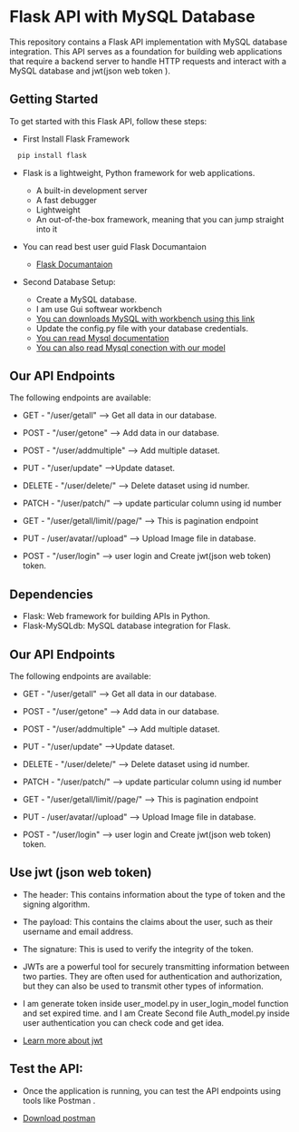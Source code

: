 
# Flask API with MySQL Database

This repository contains a Flask API implementation with MySQL database integration. This API serves as a foundation for building web applications that require a backend server to handle HTTP requests and interact with a MySQL database and jwt(json web token  ).



## Getting Started

To get started with this Flask API, follow these steps:

+ First Install Flask  Framework

```bash
  pip install flask
```
+ Flask is a lightweight, Python framework for web applications.
        
    + A built-in development server
    + A fast debugger
    + Lightweight
    + An out-of-the-box framework, meaning that you can jump straight into it

+ You can read best user guid Flask Documantaion

     - [Flask Documantaion ](https://flask.palletsprojects.com/en/3.0.x/)


+ Second Database Setup:
    
    - Create a MySQL database.
    - I am use Gui softwear workbench
    - [You can downloads MySQL with workbench using this link ](https://dev.mysql.com/downloads/windows/installer/8.0.html)
    - Update the config.py file with your database credentials.
    - [You can read Mysql documentation ](https://dev.mysql.com/doc/)
    - [You can also read Mysql conection with our model ](https://www.geeksforgeeks.org/python-mysql/)

## Our API Endpoints

The following endpoints are available:

  + GET  - "/user/getall" --> Get all data in our database.
  + POST - "/user/getone" --> Add data in our database.
  + POST - "/user/addmultiple" --> Add multiple dataset.
  + PUT  - "/user/update" -->Update dataset.
  + DELETE - "/user/delete/<id>" --> Delete dataset using id number.
  + PATCH  - "/user/patch/<id>" --> update particular column using id number
  + GET  - "/user/getall/limit/<limit>/page/<page>" --> This is pagination endpoint
  + PUT - /user/avatar/<uid>/upload" --> Upload Image file in database.

  + POST - "/user/login" --> user login and Create jwt(json web token) token.

## Dependencies
 
  + Flask: Web framework for building APIs in Python.
  + Flask-MySQLdb: MySQL database integration for Flask.

## Our API Endpoints

The following endpoints are available:

  + GET  - "/user/getall" --> Get all data in our database.
  + POST - "/user/getone" --> Add data in our database.
  + POST - "/user/addmultiple" --> Add multiple dataset.
  + PUT  - "/user/update" -->Update dataset.
  + DELETE - "/user/delete/<id>" --> Delete dataset using id number.
  + PATCH  - "/user/patch/<id>" --> update particular column using id number
  + GET  - "/user/getall/limit/<limit>/page/<page>" --> This is pagination endpoint
  + PUT - /user/avatar/<uid>/upload" --> Upload Image file in database.

  + POST - "/user/login" --> user login and Create jwt(json web token) token.

## Use jwt (json web token)

  + The header: This contains information about the type of token and the signing algorithm.

  + The payload: This contains the claims about the user, such as their username and email address.

  + The signature: This is used to verify the integrity of the token.

  + JWTs are a powerful tool for securely transmitting information between two parties. They are often used for authentication and authorization, but they can also be used to transmit other types of information.

  + I am generate token inside user_model.py in user_login_model function and set expired time. and I am Create Second file Auth_model.py inside user authentication you can check code and get idea.

  + [Learn more about jwt](\https://jwt.io/introduction)

## Test the API:
 
  + Once the application is running, you can test the API endpoints using tools like Postman .

  - [Download postman](https://www.postman.com/downloads/)